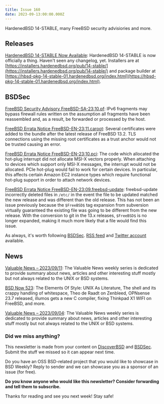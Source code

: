 ```yaml
---
title: Issue 160
date: 2023-09-13:00:00.000Z
---
```


HardenedBSD 14-STABLE, many FreeBSD security advisiories and more. 

<!-- more -->

## Releases

[HardenedBSD 14-STABLE Now Available](https://hardenedbsd.org/article/shawn-webb/2023-09-11/hardenedbsd-14-stable-now-available?utm_source=bsdweekly): HardenedBSD 14-STABLE is now officially a thing. Haven't seen any changelog, yet. Installers are at [https://installers.hardenedbsd.org/pub/14-stable/](https://installers.hardenedbsd.org/pub/14-stable/) and package builder at [https://hbsd-pkg-14-stable-01.hardenedbsd.org/index.html](https://hbsd-pkg-14-stable-01.hardenedbsd.org/index.html).

## BSDSec

[FreeBSD Security Advisory FreeBSD-SA-23:10.pf](https://bsdsec.net/articles/freebsd-security-advisory-freebsd-sa-23-10-pf?utm_source=bsdweekly): IPv6 fragments may bypass firewall rules written on the assumption all fragments have been reassembled and, as a result, be forwarded or processed by the host.

[FreeBSD Errata Notice FreeBSD-EN-23:11.caroot](https://bsdsec.net/articles/freebsd-errata-notice-freebsd-en-23-11-caroot?utm_source=bsdweekly): Several certificates were added to the bundle after the latest release of FreeBSD 13.2. TLS connections using the missing root certificates as a trust anchor would not be trusted causing an error.

[FreeBSD Errata Notice FreeBSD-EN-23:10.pci](https://bsdsec.net/articles/freebsd-errata-notice-freebsd-en-23-10-pci?utm_source=bsdweekly): The code which allocated the hot-plug interrupt did not allocate MSI-X vectors properly. When attaching to devices which support only MSI-X messages, the interrupt would not be allocated. PCIe hot-plug would fail to work for certain devices. In particular, this affects certain Amazon EC2 instance types which require functional hot-plug support in order to attach network devices.

[FreeBSD Errata Notice FreeBSD-EN-23:09.freebsd-update](https://bsdsec.net/articles/freebsd-errata-notice-freebsd-en-23-09-freebsd-update?utm_source=bsdweekly): freebsd-update incorrectly deleted files in `/etc/` in the event the file to be updated matched the new release and was different than the old release. This has not been an issue previously because the `$FreeBSD$` tag expansion from subversion virtually guaranteed the existing file was going to be different from the new release. With the conversion to git in the 13.x releases, `$FreeBSD$` is no longer expanded, making it much more likely that a file would find this issue.

As always, it's worth following [BSDSec](https://bsdsec.net). [RSS feed](https://bsdsec.net/articles.atom) and [Twitter account](https://twitter.com/bsdsec) available.

## News

[Valuable News – 2023/09/11](https://vermaden.wordpress.com/2023/09/11/valuable-news-2023-09-11/?utm_source=bsdweekly): The Valuable News weekly series is dedicated to provide summary about news, articles and other interesting stuff mostly but not always related to the UNIX or BSD systems.

[BSD Now 523](https://www.bsdnow.tv/523?utm_source=bsdweekly): The Elements Of Style: UNIX As Literature, The shell and its crappy handling of whitespace, Theo de Raadt on Zenbleed, OPNsense 23.7 released, illumos gets a new C compiler, fixing Thinkpad X1 WIFI on FreeBSD, and more.

[Valuable News – 2023/09/04](https://vermaden.wordpress.com/2023/09/04/valuable-news-2023-09-04/?utm_source=bsdweekly): The Valuable News weekly series is dedicated to provide summary about news, articles and other interesting stuff mostly but not always related to the UNIX or BSD systems.

### Did we miss anything?

This newsletter is made from your content on [DiscoverBSD](https://discoverbsd.com) and [BSDSec](https://bsdsec.net). Submit the stuff we missed so it can appear next time.

Do you have an OSS BSD-related project that you would like to showcase in BSD Weekly? Reply to sender and we can showcase you as a sponsor of an issue (for free).

**Do you know anyone who would like this newsletter? Consider forwarding and tell them to subscribe.**

Thanks for reading and see you next week! Stay safe!